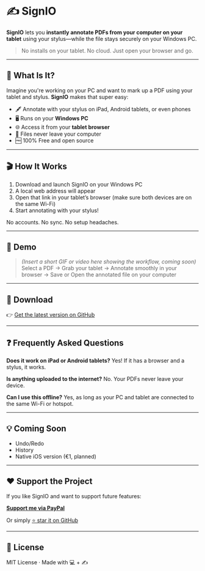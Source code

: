 # ✍️ SignIO

**SignIO** lets you **instantly annotate PDFs from your computer on your tablet** using your stylus—while the file stays securely on your Windows PC.

> No installs on your tablet. No cloud. Just open your browser and go.

---

## 🚀 What Is It?

Imagine you're working on your PC and want to mark up a PDF using your tablet and stylus. **SignIO** makes that super easy:

- 🖋️ Annotate with your stylus on iPad, Android tablets, or even phones
- 🖥️ Runs on your **Windows PC**
- 🌐 Access it from your **tablet browser**
- 🔐 Files never leave your computer
- 🆓 100% Free and open source

---

## 🎬 How It Works

1. Download and launch SignIO on your Windows PC
2. A local web address will appear
3. Open that link in your tablet’s browser (make sure both devices are on the same Wi-Fi)
4. Start annotating with your stylus!

No accounts. No sync. No setup headaches.

---

## 📸 Demo

> _(Insert a short GIF or video here showing the workflow, coming soon)_
> Select a PDF → Grab your tablet → Annotate smoothly in your browser → Save or Open the annotated file on your computer

---

## 🔽 Download

👉 [Get the latest version on GitHub](https://github.com/Lauorez/SignIO/releases)

---

## ❓ Frequently Asked Questions

**Does it work on iPad or Android tablets?**
Yes! If it has a browser and a stylus, it works.

**Is anything uploaded to the internet?**
No. Your PDFs never leave your device.

**Can I use this offline?**
Yes, as long as your PC and tablet are connected to the same Wi-Fi or hotspot.

---

## 💡 Coming Soon

- Undo/Redo
- History
- Native iOS version (€1, planned)

---

## ❤️ Support the Project

If you like SignIO and want to support future features:

**[Support me via PayPal](https://paypal.me/lauorez)**

Or simply [⭐ star it on GitHub](https://github.com/Lauorez/SignIO)

---

## 📜 License

MIT License · Made with 💻 + ✍️
